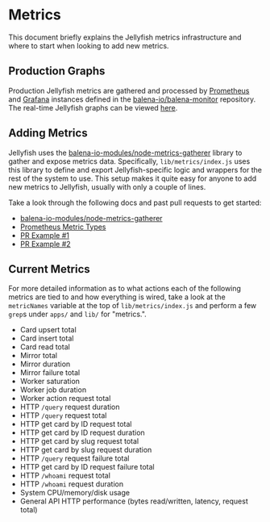 # Metrics

This document briefly explains the Jellyfish metrics infrastructure and where to start when looking to add new metrics.

## Production Graphs

Production Jellyfish metrics are gathered and processed by [Prometheus](https://prometheus.io/) and [Grafana](https://grafana.com/) instances defined in the [balena-io/balena-monitor](https://github.com/balena-io/balena-monitor) repository.
The real-time Jellyfish graphs can be viewed [here](https://monitor.k8s.balena-cloud.com/d/jellyfish/jellyfish?orgId=1).

## Adding Metrics

Jellyfish uses the [balena-io-modules/node-metrics-gatherer](https://github.com/balena-io-modules/node-metrics-gatherer) library to gather and expose metrics data.
Specifically, `lib/metrics/index.js` uses this library to define and export Jellyfish-specific logic and wrappers for the rest of the system to use.
This setup makes it quite easy for anyone to add new metrics to Jellyfish, usually with only a couple of lines.

Take a look through the following docs and past pull requests to get started:
- [balena-io-modules/node-metrics-gatherer](https://github.com/balena-io-modules/node-metrics-gatherer)
- [Prometheus Metric Types](https://prometheus.io/docs/concepts/metric_types/)
- [PR Example #1](https://github.com/product-os/jellyfish/pull/3502/files)
- [PR Example #2](https://github.com/product-os/jellyfish/pull/3619/files)

## Current Metrics
For more detailed information as to what actions each of the following metrics are tied to and how everything is wired, take a look at the `metricNames` variable at the top of `lib/metrics/index.js` and perform a few `grep`s under `apps/` and `lib/` for "metrics\.".

- Card upsert total
- Card insert total
- Card read total
- Mirror total
- Mirror duration
- Mirror failure total
- Worker saturation
- Worker job duration
- Worker action request total
- HTTP `/query` request duration
- HTTP `/query` request total
- HTTP get card by ID request total
- HTTP get card by ID request duration
- HTTP get card by slug request total
- HTTP get card by slug request duration
- HTTP `/query` request failure total
- HTTP get card by ID request failure total
- HTTP `/whoami` request total
- HTTP `/whoami` request duration
- System CPU/memory/disk usage
- General API HTTP performance (bytes read/written, latency, request total)
